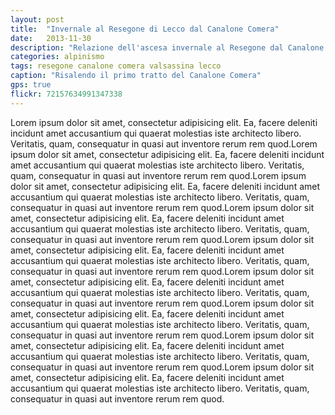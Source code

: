```yaml
---
layout: post
title:  "Invernale al Resegone di Lecco dal Canalone Comera"
date:   2013-11-30
description: "Relazione dell'ascesa invernale al Resegone dal Canalone Comera"
categories: alpinismo
tags: resegone canalone comera valsassina lecco
caption: "Risalendo il primo tratto del Canalone Comera"
gps: true
flickr: 72157634991347338
---
```


Lorem ipsum dolor sit amet, consectetur adipisicing elit. Ea, facere deleniti incidunt amet accusantium qui quaerat molestias iste architecto libero. Veritatis, quam, consequatur in quasi aut inventore rerum rem quod.Lorem ipsum dolor sit amet, consectetur adipisicing elit. Ea, facere deleniti incidunt amet accusantium qui quaerat molestias iste architecto libero. Veritatis, quam, consequatur in quasi aut inventore rerum rem quod.Lorem ipsum dolor sit amet, consectetur adipisicing elit. Ea, facere deleniti incidunt amet accusantium qui quaerat molestias iste architecto libero. Veritatis, quam, consequatur in quasi aut inventore rerum rem quod.Lorem ipsum dolor sit amet, consectetur adipisicing elit. Ea, facere deleniti incidunt amet accusantium qui quaerat molestias iste architecto libero. Veritatis, quam, consequatur in quasi aut inventore rerum rem quod.Lorem ipsum dolor sit amet, consectetur adipisicing elit. Ea, facere deleniti incidunt amet accusantium qui quaerat molestias iste architecto libero. Veritatis, quam, consequatur in quasi aut inventore rerum rem quod.Lorem ipsum dolor sit amet, consectetur adipisicing elit. Ea, facere deleniti incidunt amet accusantium qui quaerat molestias iste architecto libero. Veritatis, quam, consequatur in quasi aut inventore rerum rem quod.Lorem ipsum dolor sit amet, consectetur adipisicing elit. Ea, facere deleniti incidunt amet accusantium qui quaerat molestias iste architecto libero. Veritatis, quam, consequatur in quasi aut inventore rerum rem quod.Lorem ipsum dolor sit amet, consectetur adipisicing elit. Ea, facere deleniti incidunt amet accusantium qui quaerat molestias iste architecto libero. Veritatis, quam, consequatur in quasi aut inventore rerum rem quod.Lorem ipsum dolor sit amet, consectetur adipisicing elit. Ea, facere deleniti incidunt amet accusantium qui quaerat molestias iste architecto libero. Veritatis, quam, consequatur in quasi aut inventore rerum rem quod.
